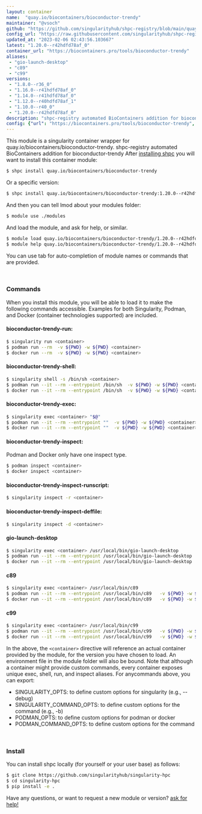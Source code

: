 ```yaml
---
layout: container
name:  "quay.io/biocontainers/bioconductor-trendy"
maintainer: "@vsoch"
github: "https://github.com/singularityhub/shpc-registry/blob/main/quay.io/biocontainers/bioconductor-trendy/container.yaml"
config_url: "https://raw.githubusercontent.com/singularityhub/shpc-registry/main/quay.io/biocontainers/bioconductor-trendy/container.yaml"
updated_at: "2023-02-06 02:43:56.103667"
latest: "1.20.0--r42hdfd78af_0"
container_url: "https://biocontainers.pro/tools/bioconductor-trendy"
aliases:
 - "gio-launch-desktop"
 - "c89"
 - "c99"
versions:
 - "1.8.0--r36_0"
 - "1.16.0--r41hdfd78af_0"
 - "1.14.0--r41hdfd78af_0"
 - "1.12.0--r40hdfd78af_1"
 - "1.10.0--r40_0"
 - "1.20.0--r42hdfd78af_0"
description: "shpc-registry automated BioContainers addition for bioconductor-trendy"
config: {"url": "https://biocontainers.pro/tools/bioconductor-trendy", "maintainer": "@vsoch", "description": "shpc-registry automated BioContainers addition for bioconductor-trendy", "latest": {"1.20.0--r42hdfd78af_0": "sha256:33ff81f27f354130efa8bcce26a43dcd94301bc7afede7c9d344ba354bdee726"}, "tags": {"1.8.0--r36_0": "sha256:d53ed2b4d5adaa3f3756007340c1780f11021a92a7030dada21f17ab907379cd", "1.16.0--r41hdfd78af_0": "sha256:d672a5bf58b460d75db111ee789e36d7421ab31a7025da88fda1e5c402dd54d3", "1.14.0--r41hdfd78af_0": "sha256:467a07f245001a51d8980d915d3a999a7714c44bd035c20e4dfa6589467e578e", "1.12.0--r40hdfd78af_1": "sha256:51ce4863c06411acdcd7fe3319f7bfcd9d64bc8948a45b8a88eae221bfdce5b4", "1.10.0--r40_0": "sha256:5c9dbcb4833994061564cc1dbac93fc8b35669fc36f92027d96b2b80bf29a679", "1.20.0--r42hdfd78af_0": "sha256:33ff81f27f354130efa8bcce26a43dcd94301bc7afede7c9d344ba354bdee726"}, "docker": "quay.io/biocontainers/bioconductor-trendy", "aliases": {"gio-launch-desktop": "/usr/local/bin/gio-launch-desktop", "c89": "/usr/local/bin/c89", "c99": "/usr/local/bin/c99"}}
---
```


This module is a singularity container wrapper for quay.io/biocontainers/bioconductor-trendy.
shpc-registry automated BioContainers addition for bioconductor-trendy
After [installing shpc](#install) you will want to install this container module:


```bash
$ shpc install quay.io/biocontainers/bioconductor-trendy
```

Or a specific version:

```bash
$ shpc install quay.io/biocontainers/bioconductor-trendy:1.20.0--r42hdfd78af_0
```

And then you can tell lmod about your modules folder:

```bash
$ module use ./modules
```

And load the module, and ask for help, or similar.

```bash
$ module load quay.io/biocontainers/bioconductor-trendy/1.20.0--r42hdfd78af_0
$ module help quay.io/biocontainers/bioconductor-trendy/1.20.0--r42hdfd78af_0
```

You can use tab for auto-completion of module names or commands that are provided.

<br>

### Commands

When you install this module, you will be able to load it to make the following commands accessible.
Examples for both Singularity, Podman, and Docker (container technologies supported) are included.

#### bioconductor-trendy-run:

```bash
$ singularity run <container>
$ podman run --rm  -v ${PWD} -w ${PWD} <container>
$ docker run --rm  -v ${PWD} -w ${PWD} <container>
```

#### bioconductor-trendy-shell:

```bash
$ singularity shell -s /bin/sh <container>
$ podman run --it --rm --entrypoint /bin/sh  -v ${PWD} -w ${PWD} <container>
$ docker run --it --rm --entrypoint /bin/sh  -v ${PWD} -w ${PWD} <container>
```

#### bioconductor-trendy-exec:

```bash
$ singularity exec <container> "$@"
$ podman run --it --rm --entrypoint ""  -v ${PWD} -w ${PWD} <container> "$@"
$ docker run --it --rm --entrypoint ""  -v ${PWD} -w ${PWD} <container> "$@"
```

#### bioconductor-trendy-inspect:

Podman and Docker only have one inspect type.

```bash
$ podman inspect <container>
$ docker inspect <container>
```

#### bioconductor-trendy-inspect-runscript:

```bash
$ singularity inspect -r <container>
```

#### bioconductor-trendy-inspect-deffile:

```bash
$ singularity inspect -d <container>
```


#### gio-launch-desktop

```bash
$ singularity exec <container> /usr/local/bin/gio-launch-desktop
$ podman run --it --rm --entrypoint /usr/local/bin/gio-launch-desktop   -v ${PWD} -w ${PWD} <container> -c " $@"
$ docker run --it --rm --entrypoint /usr/local/bin/gio-launch-desktop   -v ${PWD} -w ${PWD} <container> -c " $@"
```


#### c89

```bash
$ singularity exec <container> /usr/local/bin/c89
$ podman run --it --rm --entrypoint /usr/local/bin/c89   -v ${PWD} -w ${PWD} <container> -c " $@"
$ docker run --it --rm --entrypoint /usr/local/bin/c89   -v ${PWD} -w ${PWD} <container> -c " $@"
```


#### c99

```bash
$ singularity exec <container> /usr/local/bin/c99
$ podman run --it --rm --entrypoint /usr/local/bin/c99   -v ${PWD} -w ${PWD} <container> -c " $@"
$ docker run --it --rm --entrypoint /usr/local/bin/c99   -v ${PWD} -w ${PWD} <container> -c " $@"
```



In the above, the `<container>` directive will reference an actual container provided
by the module, for the version you have chosen to load. An environment file in the
module folder will also be bound. Note that although a container
might provide custom commands, every container exposes unique exec, shell, run, and
inspect aliases. For anycommands above, you can export:

 - SINGULARITY_OPTS: to define custom options for singularity (e.g., --debug)
 - SINGULARITY_COMMAND_OPTS: to define custom options for the command (e.g., -b)
 - PODMAN_OPTS: to define custom options for podman or docker
 - PODMAN_COMMAND_OPTS: to define custom options for the command

<br>

### Install

You can install shpc locally (for yourself or your user base) as follows:

```bash
$ git clone https://github.com/singularityhub/singularity-hpc
$ cd singularity-hpc
$ pip install -e .
```

Have any questions, or want to request a new module or version? [ask for help!](https://github.com/singularityhub/singularity-hpc/issues)